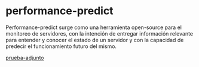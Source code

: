 # performance-predict
Performance-predict surge como una herramienta open-source para el monitoreo de servidores, con la intención de entregar información relevante para entender y conocer el estado de un servidor y con la capacidad de predecir el funcionamiento futuro del mismo.


[prueba-adjunto](Ejercicios_periferia.pdf)
